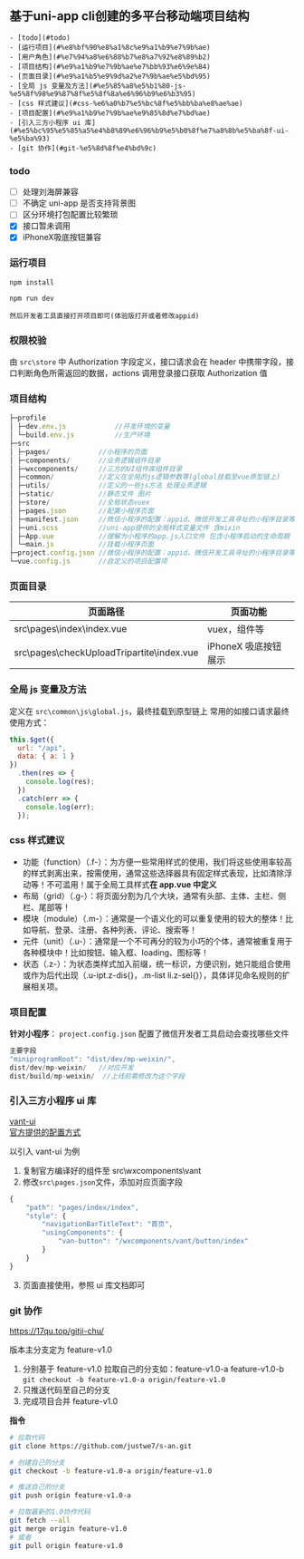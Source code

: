 ## 基于uni-app cli创建的多平台移动端项目结构
	
	- [todo](#todo)
	- [运行项目](#%e8%bf%90%e8%a1%8c%e9%a1%b9%e7%9b%ae)
	- [用户角色](#%e7%94%a8%e6%88%b7%e8%a7%92%e8%89%b2)
	- [项目结构](#%e9%a1%b9%e7%9b%ae%e7%bb%93%e6%9e%84)
	- [页面目录](#%e9%a1%b5%e9%9d%a2%e7%9b%ae%e5%bd%95)
	- [全局 js 变量及方法](#%e5%85%a8%e5%b1%80-js-%e5%8f%98%e9%87%8f%e5%8f%8a%e6%96%b9%e6%b3%95)
	- [css 样式建议](#css-%e6%a0%b7%e5%bc%8f%e5%bb%ba%e8%ae%ae)
	- [项目配置](#%e9%a1%b9%e7%9b%ae%e9%85%8d%e7%bd%ae)
	- [引入三方小程序 ui 库](#%e5%bc%95%e5%85%a5%e4%b8%89%e6%96%b9%e5%b0%8f%e7%a8%8b%e5%ba%8f-ui-%e5%ba%93)
	- [git 协作](#git-%e5%8d%8f%e4%bd%9c)


### todo

- [ ] 处理刘海屏兼容
- [ ] 不确定 uni-app 是否支持背景图
- [ ] 区分环境打包配置比较繁琐
- [x] 接口暂未调用
- [x] iPhoneX吸底按钮兼容

### 运行项目

```
npm install

npm run dev

然后开发者工具直接打开项目即可(体验版打开或者修改appid)
```

### 权限校验   
由 `src\store` 中 Authorization 字段定义，接口请求会在 header 中携带字段，接口判断角色所需返回的数据，actions 调用登录接口获取 Authorization 值 

### 项目结构

```js
├─profile
│ ├─dev.env.js            //开发环境的变量
│ └─build.env.js          //生产环境
├─src
│ ├─pages/            //小程序的页面
│ ├─components/       //业务逻辑组件目录
│ ├─wxcomponents/     //三方的UI组件库组件目录
│ ├─common/           //定义在全局的js逻辑参数等(global挂载至vue原型链上)
│ ├─utils/            //定义的一些js方法 处理业务逻辑
│ ├─static/           //静态文件 图片
│ ├─store/            //全局状态vuex
│ ├─pages.json        //配置小程序页面
│ ├─manifest.json     //微信小程序的配置：appid、微信开发工具寻址的小程序目录等
│ ├─uni.scss          //uni-app提供的全局样式变量文件 含mixin
│ ├─App.vue           //理解为小程序的app.js入口文件 包含小程序启动的生命周期
│ └─main.js           //挂载小程序页面
├─project.config.json //微信小程序的配置：appid、微信开发工具寻址的小程序目录等
└─vue.config.js       //自定义的项目配置项
```

### 页面目录
| 页面路径                                  | 页面功能             |
| ----------------------------------------- | -------------------- |
| src\pages\index\index.vue                 | vuex，组件等         |
| src\pages\checkUploadTripartite\index.vue | iPhoneX 吸底按钮展示 |

### 全局 js 变量及方法

定义在 `src\common\js\global.js`，最终挂载到原型链上
常用的如接口请求最终使用方式：

```js
this.$get({
  url: "/api",
  data: { a: 1 }
})
  .then(res => {
    console.log(res);
  })
  .catch(err => {
    console.log(err);
  });
```

### css 样式建议

- 功能（function）（.f-）：为方便一些常用样式的使用，我们将这些使用率较高的样式剥离出来，按需使用，通常这些选择器具有固定样式表现，比如清除浮动等！不可滥用！属于全局工具样式**在 app.vue 中定义**
- 布局（grid）（.g-）：将页面分割为几个大块，通常有头部、主体、主栏、侧栏、尾部等！
- 模块（module）（.m-）：通常是一个语义化的可以重复使用的较大的整体！比如导航、登录、注册、各种列表、评论、搜索等！
- 元件（unit）（.u-）：通常是一个不可再分的较为小巧的个体，通常被重复用于各种模块中！比如按钮、输入框、loading、图标等！
- 状态（.z-）：为状态类样式加入前缀，统一标识，方便识别，她只能组合使用或作为后代出现（.u-ipt.z-dis{}，.m-list li.z-sel{}），具体详见命名规则的扩展相关项。

### 项目配置

**针对小程序**： `project.config.json` 配置了微信开发者工具启动会查找哪些文件

```js
主要字段
"miniprogramRoot": "dist/dev/mp-weixin/",
dist/dev/mp-weixin/   //对应开发
dist/build/mp-weixin/  //上线前需修改为这个字段
```

### 引入三方小程序 ui 库

[vant-ui](https://youzan.github.io/vant-weapp/#/button)  
[官方提供的配置方式](https://uniapp.dcloud.io/frame?id=%E5%B0%8F%E7%A8%8B%E5%BA%8F%E7%BB%84%E4%BB%B6%E6%94%AF%E6%8C%81)

以引入 vant-ui 为例

1. 复制官方编译好的组件至 src\wxcomponents\vant
2. 修改`src\pages.json`文件，添加对应页面字段

```js
{
	"path": "pages/index/index",
	"style": {
		"navigationBarTitleText": "首页",
		"usingComponents": {
			"van-button": "/wxcomponents/vant/button/index"
		}
	}
}
```

3. 页面直接使用，参照 ui 库文档即可

### git 协作

https://17qu.top/gitji-chu/

版本主分支定为 feature-v1.0

1. 分别基于 feature-v1.0 拉取自己的分支如：feature-v1.0-a feature-v1.0-b
   `git checkout -b feature-v1.0-a origin/feature-v1.0`
2. 只推送代码至自己的分支
3. 完成项目合并 feature-v1.0

**指令**  

```bash
# 拉取代码
git clone https://github.com/justwe7/s-an.git

# 创建自己的分支
git checkout -b feature-v1.0-a origin/feature-v1.0

# 推送自己的分支
git push origin feature-v1.0-a

# 拉取最新的1.0协作代码
git fetch --all
git merge origin feature-v1.0
# 或者
git pull origin feature-v1.0
```
